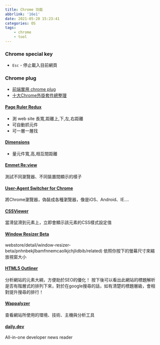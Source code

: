 ```yaml
---
title: Chrome 功能
abbrlink: '16e1'
date: 2021-05-20 15:23:41
categories: OS
tags:
	- chrome
	- tool
---
```



### Chrome special key
+ ``Esc`` - 停止載入目前網頁

<!--more-->

### Chrome plug
+ [前端實用 chrome plug](https://pjchender.blogspot.com/2016/08/chrome-chrome-extension.html)
+ [十大Chrome外掛套件總整理](https://www.minwt.com/webdesign-dev/html/19042.html
)

#### [Page Ruler Redux](https://chrome.google.com/webstore/detail/page-ruler-redux/giejhjebcalaheckengmchjekofhhmal?hl=zh-TW)
+ 測 web site 長寬,距離上,下,左,右距離
+ 可自動抓元件
+ 可一層一層找

#### [Dimensions](https://chrome.google.com/webstore/detail/dimensions/baocaagndhipibgklemoalmkljaimfdj)
+ 量元件寬,高,相互間距離

#### [Emmet Re:view](https://chrome.google.com/webstore/detail/emmet-review/epejoicbhllgiimigokgjdoijnpaphdp/related)
測試不同瀏覽器、不同裝置間顯示的樣子

#### [User-Agent Switcher for Chrome](https://chrome.google.com/webstore/detail/user-agent-switcher-for-c/djflhoibgkdhkhhcedjiklpkjnoahfmg)
將Chrome瀏覽器，偽裝成各種瀏覽器，像是iOS、Android、IE….

#### [CSSViewer](https://chrome.google.com/webstore/detail/cssviewer/ggfgijbpiheegefliciemofobhmofgce/related)
當滑鼠滑到元素上，立即會顯示該元素的CSS樣式設定值

#### [Window Resizer Beta](https://chrome.google.com/)
webstore/detail/window-resizer-beta/pnhnbekjlbamfnnemcaolkjchjlidbib/related)
依照你按下的螢幕尺寸來縮放視窗大小

#### [HTML5 Outliner](https://chrome.google.com/webstore/detail/html5-outliner/afoibpobokebhgfnknfndkgemglggomo/related)
分析網站的元素大綱，方便助於SEO的優化！
按下後可以看出此網站的標題解析是否有階層式的排列下來，對於在google搜尋的話，如有清楚的標題層級，會相對提升搜尋的排行！

#### [Wappalyzer](https://chrome.google.com/webstore/detail/wappalyzer/gppongmhjkpfnbhagpmjfkannfbllamg/related?hl=zh-TW)
查看網站所使用的環境、技術、主機與分析工具

#### [daily.dev](https://chrome.google.com/webstore/detail/dailydev-all-in-one-devel/jlmpjdjjbgclbocgajdjefcidcncaied/related)
All-in-one developer news reader